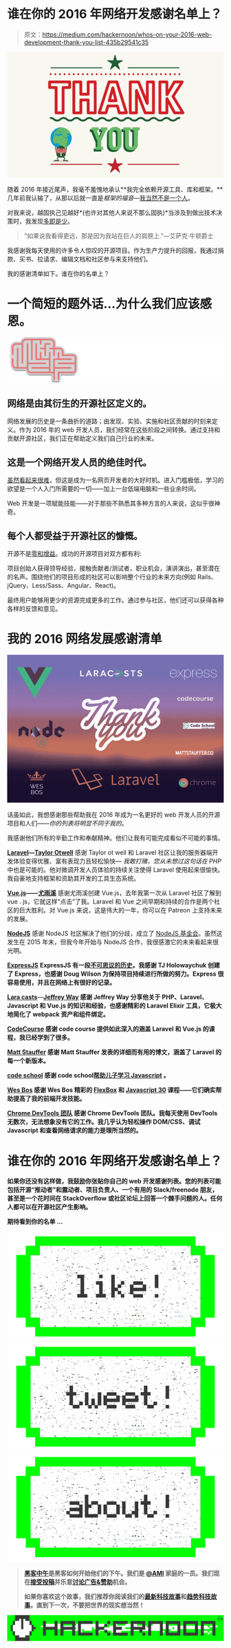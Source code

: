 # 谁在你的 2016 年网络开发感谢名单上？

> 原文：<https://medium.com/hackernoon/whos-on-your-2016-web-development-thank-you-list-435b29541c35>

![](img/f6318b305bd7506df971ec84bb0147ea.png)

随着 2016 年接近尾声，我毫不羞愧地承认**我完全依赖开源工具、库和框架。**几年前我认输了，从那以后就一直是*框架的福音*—[我当然不是一个人](/@sachagreif/the-state-of-javascript-front-end-frameworks-1a2d8a61510#.735tgia8p)。

对我来说，越固执己见越好*(也许对其他人来说不那么固执)*当涉及到做出技术决策时，我发现[多即是少](https://en.wikipedia.org/wiki/The_Paradox_of_Choice)。

> "如果说我看得更远，那是因为我站在巨人的肩膀上."—艾萨克·牛顿爵士

我感谢我每天使用的许多令人惊叹的开源项目。作为生产力提升的回报，我通过捐款、买书、拉请求、编辑文档和社区参与来支持他们。

我的感谢清单如下。谁在你的名单上？

# 一个简短的题外话…为什么我们应该感恩。

![](img/e8c2b850786c76152c21dacfab46158d.png)

## 网络是由其衍生的开源社区定义的。

网络发展的历史是一条曲折的道路；由发现、实验、实施和社区贡献的时刻来定义。作为 2016 年的 web 开发人员，我们经常在这些阶段之间转换。通过支持和贡献开源社区，我们正在帮助定义我们自己行业的未来。

## 这是一个网络开发人员的绝佳时代。

[虽然看起来很难](https://hackernoon.com/how-it-feels-to-learn-javascript-in-2016-d3a717dd577f)，但这是成为一名网页开发者的大好时机。进入门槛极低，学习的欲望是一个人入门所需要的一切——加上一台低端电脑和一些业余时间。

Web 开发是一项赋能技能——对于那些不熟悉其多种方言的人来说，这似乎很神奇。

## 每个人都受益于开源社区的慷慨。

开源不是[零和增益](https://en.wikipedia.org/wiki/Zero-sum_game)。成功的开源项目对双方都有利:

项目创始人获得领导经验，接触贡献者/测试者，职业机会，演讲演出，甚至潜在的名声。围绕他们的项目形成的社区可以影响整个行业的未来方向(例如 Rails、jQuery、Less/Sass、Angular、React)。

最终用户能够用更少的资源完成更多的工作。通过参与社区，他们还可以获得各种各样的反馈和意见。

# 我的 2016 网络发展感谢清单

![](img/ff1b2c050ae7b38163921a5a7476a356.png)

话虽如此，我想感谢那些帮助我在 2016 年成为一名更好的 web 开发人员的开源项目和人们——*你的列表将明显不同于我的*。

我感谢他们所有的辛勤工作和奉献精神。他们让我有可能完成看似不可能的事情。

[**Laravel**](https://laravel.com/)**—**[**Taylor Otwell**](https://twitter.com/taylorotwell)
感谢 Taylor ot well 和 Laravel 社区让我的服务器端开发体验变得优雅、富有表现力且轻松愉快— *我敢打赌，您从未想过这句话在 PHP* 中也是可能的。他对微调开发人员体验的持续关注使得 Laravel 使用起来很愉快。我自豪地支持框架和资助其开发的工具生态系统。

[**Vue.js**](https://vuejs.org/)**——**[**尤雨溪**](https://twitter.com/youyuxi)
感谢尤雨溪创建 Vue.js，去年我第一次从 Laravel 社区了解到 vue . js，它就这样“点击”了我。Laravel 和 Vue 之间早期和持续的合作是两个社区的巨大胜利。对 Vue.js 来说，这是伟大的一年，你可以在 Patreon 上支持未来的发展。

[**NodeJS**](https://nodejs.org)
感谢 NodeJS 社区解决了他们的分歧，成立了 [NodeJS 基金会](https://nodejs.org/en/foundation/)。虽然这发生在 2015 年末，但我今年开始与 NodeJS 合作，我很感激它的未来看起来很光明。

[**ExpressJS**](http://expressjs.com/) **ExpressJS 有一段[不可思议的历史](http://thefullstack.xyz/history-express-javascript-framework/)。我感谢 TJ Holowaychuk 创建了 Express，也感谢 Doug Wilson 为保持项目持续进行所做的努力。Express 很容易使用，并且在网络上有很好的记录。**

**[**Lara casts**](https://laracasts.com/)**—**[**Jeffrey Way**](https://twitter.com/jeffrey_way)
感谢 Jeffrey Way 分享他关于 PHP、Laravel、Javascript 和 Vue.js 的知识和经验，也感谢精彩的 Laravel Elixir 工具，它极大地简化了 webpack 资产和组件绑定。**

**[**CodeCourse**](https://twitter.com/teamcodecourse)
感谢 code course 提供如此深入的涵盖 Laravel 和 Vue.js 的课程，我已经学到了很多。**

**[**Matt Stauffer**](https://mattstauffer.co/blog)
感谢 Matt Stauffer 发表的详细而有用的博文，涵盖了 Laravel 的每一个新版本。**

**[**code school**](https://www.codeschool.com)
感谢 code school[帮助儿子学习 Javascript](https://hackernoon.com/how-my-10-year-old-learned-javascript-d8782b586db7) 。**

**[**Wes Bos**](http://wesbos.com/)
感谢 Wes Bos 精彩的 [FlexBox](http://flexbox.io/) 和 [Javascript 30](https://javascript30.com/) 课程——它们确实帮助提高了我的前端开发技能。**

**[**Chrome DevTools 团队**](https://twitter.com/ChromeDevTools)
感谢 Chrome DevTools 团队。我每天使用 DevTools 无数次，无法想象没有它的工作。我几乎认为轻松操作 DOM/CSS、调试 Javascript 和查看网络请求的能力是理所当然的。**

# **谁在你的 2016 年网络开发感谢名单上？**

**如果你还没有这样做，我鼓励你张贴你自己的 web 开发感谢列表。您的列表可能包括开源“推动者”和震动者、项目负责人、一个有用的 Slack/freenode 朋友，甚至是一个花时间在 StackOverflow 或社区论坛上回答一个棘手问题的人。任何人都可以在开源社区产生影响。**

****期待看到你的名单** …**

**[![](img/50ef4044ecd4e250b5d50f368b775d38.png)](http://bit.ly/HackernoonFB)****[![](img/979d9a46439d5aebbdcdca574e21dc81.png)](https://goo.gl/k7XYbx)****[![](img/2930ba6bd2c12218fdbbf7e02c8746ff.png)](https://goo.gl/4ofytp)**

> **[黑客中午](http://bit.ly/Hackernoon)是黑客如何开始他们的下午。我们是 [@AMI](http://bit.ly/atAMIatAMI) 家庭的一员。我们现在[接受投稿](http://bit.ly/hackernoonsubmission)并乐意[讨论广告&赞助](mailto:partners@amipublications.com)机会。**
> 
> **如果你喜欢这个故事，我们推荐你阅读我们的[最新科技故事](http://bit.ly/hackernoonlatestt)和[趋势科技故事](https://hackernoon.com/trending)。直到下一次，不要把世界的现实想当然！**

**![](img/be0ca55ba73a573dce11effb2ee80d56.png)**
